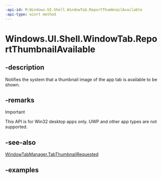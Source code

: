 ```yaml
---
-api-id: M:Windows.UI.Shell.WindowTab.ReportThumbnailAvailable
-api-type: winrt method
---
```


# Windows.UI.Shell.WindowTab.ReportThumbnailAvailable

<!--
public void ReportThumbnailAvailable ();
-->

## -description

Notifies the system that a thumbnail image of the app tab is available to be shown.

## -remarks

> [!IMPORTANT]
> This API is for Win32 desktop apps only. UWP and other app types are not supported.

## -see-also

[WindowTabManager.TabThumbnailRequested](windowtabmanager_tabthumbnailrequested.md)

## -examples
